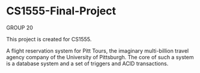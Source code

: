 # CS1555-Final-Project

GROUP 20

This project is created for CS1555.

A flight reservation system for Pitt Tours, the imaginary multi-billion travel agency company of the University of Pittsburgh. The core of such a system is a database system and a set of triggers and ACID transactions.

